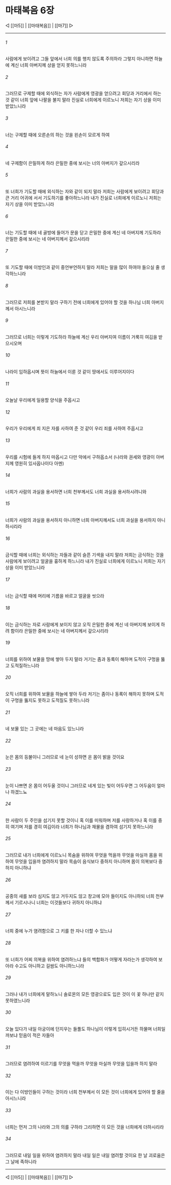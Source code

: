 # 마태복음 6장

◁ [[마5]] | [[마태복음]] | [[마7]] ▷
***

###### 1
사람에게 보이려고 그들 앞에서 너희 의를 행치 않도록 주의하라 그렇지 아니하면 하늘에 계신 너희 아버지께 상을 얻지 못하느니라

###### 2
그러므로 구제할 때에 외식하는 자가 사람에게 영광을 얻으려고 회당과 거리에서 하는 것 같이 너희 앞에 나팔을 불지 말라 진실로 너희에게 이르노니 저희는 자기 상을 이미 받았느니라

###### 3
너는 구제할 때에 오른손의 하는 것을 왼손이 모르게 하여

###### 4
네 구제함이 은밀하게 하라 은밀한 중에 보시는 너의 아버지가 갚으시리라

###### 5
또 너희가 기도할 때에 외식하는 자와 같이 되지 말라 저희는 사람에게 보이려고 회당과 큰 거리 어귀에 서서 기도하기를 좋아하느니라 내가 진실로 너희에게 이르노니 저희는 자기 상을 이미 받았느니라

###### 6
너는 기도할 때에 네 골방에 들어가 문을 닫고 은밀한 중에 계신 네 아버지께 기도하라 은밀한 중에 보시는 네 아버지께서 갚으시리라

###### 7
또 기도할 때에 이방인과 같이 중언부언하지 말라 저희는 말을 많이 하여야 들으실 줄 생각하느니라

###### 8
그러므로 저희를 본받지 말라 구하기 전에 너희에게 있어야 할 것을 하나님 너희 아버지께서 아시느니라

###### 9
그러므로 너희는 이렇게 기도하라 하늘에 계신 우리 아버지여 이름이 거룩히 여김을 받으시오며

###### 10
나라이 임하옵시며 뜻이 하늘에서 이룬 것 같이 땅에서도 이루어지이다

###### 11
오늘날 우리에게 일용할 양식을 주옵시고

###### 12
우리가 우리에게 죄 지은 자를 사하여 준 것 같이 우리 죄를 사하여 주옵시고

###### 13
우리를 시험에 들게 하지 마옵시고 다만 악에서 구하옵소서 (나라와 권세와 영광이 아버지께 영원히 있사옵나이다 아멘)

###### 14
너희가 사람의 과실을 용서하면 너희 천부께서도 너희 과실을 용서하시려니와

###### 15
너희가 사람의 과실을 용서하지 아니하면 너희 아버지께서도 너희 과실을 용서하지 아니하시리라

###### 16
금식할 때에 너희는 외식하는 자들과 같이 슬픈 기색을 내지 말라 저희는 금식하는 것을 사람에게 보이려고 얼굴을 흉하게 하느니라 내가 진실로 너희에게 이르노니 저희는 자기 상을 이미 받았느니라

###### 17
너는 금식할 때에 머리에 기름을 바르고 얼굴을 씻으라

###### 18
이는 금식하는 자로 사람에게 보이지 않고 오직 은밀한 중에 계신 네 아버지께 보이게 하려 함이라 은밀한 중에 보시는 네 아버지께서 갚으시리라

###### 19
너희를 위하여 보물을 땅에 쌓아 두지 말라 거기는 좀과 동록이 해하며 도적이 구멍을 뚫고 도적질하느니라

###### 20
오직 너희를 위하여 보물을 하늘에 쌓아 두라 저기는 좀이나 동록이 해하지 못하며 도적이 구멍을 뚫지도 못하고 도적질도 못하느니라

###### 21
네 보물 있는 그 곳에는 네 마음도 있느니라

###### 22
눈은 몸의 등불이니 그러므로 네 눈이 성하면 온 몸이 밝을 것이요

###### 23
눈이 나쁘면 온 몸이 어두울 것이니 그러므로 네게 있는 빛이 어두우면 그 어두움이 얼마나 하겠느뇨

###### 24
한 사람이 두 주인을 섬기지 못할 것이니 혹 이를 미워하며 저를 사랑하거나 혹 이를 중히 여기며 저를 경히 여김이라 너희가 하나님과 재물을 겸하여 섬기지 못하느니라

###### 25
그러므로 내가 너희에게 이르노니 목숨을 위하여 무엇을 먹을까 무엇을 마실까 몸을 위하여 무엇을 입을까 염려하지 말라 목숨이 음식보다 중하지 아니하며 몸이 의복보다 중하지 아니하냐

###### 26
공중의 새를 보라 심지도 않고 거두지도 않고 창고에 모아 들이지도 아니하되 너희 천부께서 기르시나니 너희는 이것들보다 귀하지 아니하냐

###### 27
너희 중에 누가 염려함으로 그 키를 한 자나 더할 수 있느냐

###### 28
또 너희가 어찌 의복을 위하여 염려하느냐 들의 백합화가 어떻게 자라는가 생각하여 보아라 수고도 아니하고 길쌈도 아니하느니라

###### 29
그러나 내가 너희에게 말하노니 솔로몬의 모든 영광으로도 입은 것이 이 꽃 하나만 같지 못하였느니라

###### 30
오늘 있다가 내일 아궁이에 던지우는 들풀도 하나님이 이렇게 입히시거든 하물며 너희일까보냐 믿음이 적은 자들아

###### 31
그러므로 염려하여 이르기를 무엇을 먹을까 무엇을 마실까 무엇을 입을까 하지 말라

###### 32
이는 다 이방인들이 구하는 것이라 너희 천부께서 이 모든 것이 너희에게 있어야 할 줄을 아시느니라

###### 33
너희는 먼저 그의 나라와 그의 의를 구하라 그리하면 이 모든 것을 너희에게 더하시리라

###### 34
그러므로 내일 일을 위하여 염려하지 말라 내일 일은 내일 염려할 것이요 한 날 괴로움은 그 날에 족하니라

***
◁ [[마5]] | [[마태복음]] | [[마7]] ▷